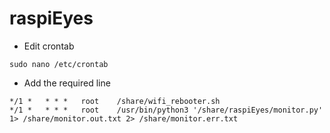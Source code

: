 # raspiEyes

- Edit crontab
```
sudo nano /etc/crontab
```
- Add the required line
```
*/1 *   * * *   root    /share/wifi_rebooter.sh
*/1 *   * * *   root    /usr/bin/python3 '/share/raspiEyes/monitor.py' 1> /share/monitor.out.txt 2> /share/monitor.err.txt
```
